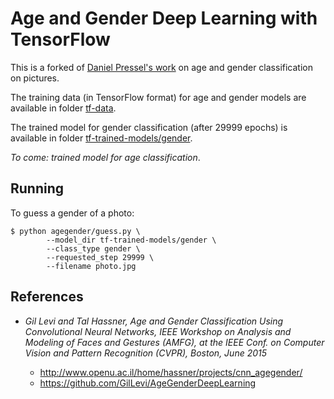 Age and Gender Deep Learning with TensorFlow
============================================

This is a forked of [Daniel Pressel's work](/dpressel/rude-carnie) on age and
gender classification on pictures.

The training data (in TensorFlow format) for age and gender models are
available in folder [tf-data](/herry13/tf-data).

The trained model for gender classification (after 29999 epochs) is available
in folder [tf-trained-models/gender](/herry13/tf-trained-models/gender).

_To come: trained model for age classification_.


## Running

To guess a gender of a photo:

```
$ python agegender/guess.py \
        --model_dir tf-trained-models/gender \
        --class_type gender \
        --requested_step 29999 \
        --filename photo.jpg
```


## References

- _Gil Levi and Tal Hassner, Age and Gender Classification Using Convolutional Neural Networks, IEEE Workshop on Analysis and Modeling of Faces and Gestures (AMFG), at the IEEE Conf. on Computer Vision and Pattern Recognition (CVPR), Boston, June 2015_

  - http://www.openu.ac.il/home/hassner/projects/cnn_agegender/
  - https://github.com/GilLevi/AgeGenderDeepLearning
